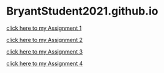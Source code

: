 # BryantStudent2021.github.io

[click here to my Assignment 1](Assignment-1.html)

[click here to my Assignment 2](assignment2.html)

[click here to my Assignment 3](assignment3.html)

[click here to my Assignment 4](assignment4.html)

